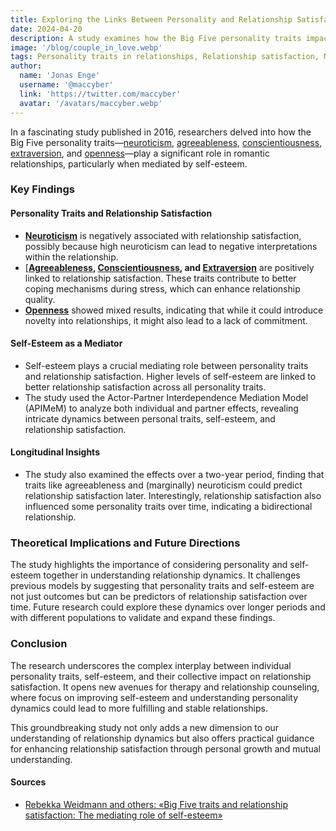 ```yaml
---
title: Exploring the Links Between Personality and Relationship Satisfaction
date: 2024-04-20
description: A study examines how the Big Five personality traits impact relationship satisfaction
image: '/blog/couple_in_love.webp'
tags: Personality traits in relationships, Relationship satisfaction, Neuroticism and love, Agreeableness in romance, Conscientiousness benefits, Extraversion in relationships, Openness in partners, Self-esteem in relationships, Mediator role of self-esteem, Longitudinal relationship studies, Actor-Partner Interdependence Model, Bidirectional relationship effects, Relationship dynamics, Personality and relationship counseling, Improving relationships through personality understanding
author:
  name: 'Jonas Enge'
  username: '@maccyber'
  link: 'https://twitter.com/maccyber'
  avatar: '/avatars/maccyber.webp'
---
```


In a fascinating study published in 2016, researchers delved into how the Big Five personality traits—[neuroticism](/articles/neuroticism), [agreeableness](/articles/agreeableness), [conscientiousness](/articles/conscientiousness), [extraversion](/articles/extraversion), and [openness](/articles/openness_to_experience)—play a significant role in romantic relationships, particularly when mediated by self-esteem.

### Key Findings

#### **Personality Traits and Relationship Satisfaction**

- [**Neuroticism**](/articles/neuroticism) is negatively associated with relationship satisfaction, possibly because high neuroticism can lead to negative interpretations within the relationship.
- [**[Agreeableness](/articles/agreeableness), [Conscientiousness](/articles/conscientiousness), and [Extraversion](/articles/extraversion)** are positively linked to relationship satisfaction. These traits contribute to better coping mechanisms during stress, which can enhance relationship quality.
- [**Openness**](/articles/openness_to_experience) showed mixed results, indicating that while it could introduce novelty into relationships, it might also lead to a lack of commitment.

#### **Self-Esteem as a Mediator**

- Self-esteem plays a crucial mediating role between personality traits and relationship satisfaction. Higher levels of self-esteem are linked to better relationship satisfaction across all personality traits.
- The study used the Actor-Partner Interdependence Mediation Model (APIMeM) to analyze both individual and partner effects, revealing intricate dynamics between personal traits, self-esteem, and relationship satisfaction.

#### **Longitudinal Insights**

- The study also examined the effects over a two-year period, finding that traits like agreeableness and (marginally) neuroticism could predict relationship satisfaction later. Interestingly, relationship satisfaction also influenced some personality traits over time, indicating a bidirectional relationship.

### Theoretical Implications and Future Directions

The study highlights the importance of considering personality and self-esteem together in understanding relationship dynamics. It challenges previous models by suggesting that personality traits and self-esteem are not just outcomes but can be predictors of relationship satisfaction over time. Future research could explore these dynamics over longer periods and with different populations to validate and expand these findings.

### Conclusion

The research underscores the complex interplay between individual personality traits, self-esteem, and their collective impact on relationship satisfaction. It opens new avenues for therapy and relationship counseling, where focus on improving self-esteem and understanding personality dynamics could lead to more fulfilling and stable relationships.

This groundbreaking study not only adds a new dimension to our understanding of relationship dynamics but also offers practical guidance for enhancing relationship satisfaction through personal growth and mutual understanding.

#### **Sources**

- [Rebekka Weidmann and others: «Big Five traits and relationship satisfaction: The mediating role of self-esteem»](https://www.sciencedirect.com/science/article/abs/pii/S0092656616300496)

